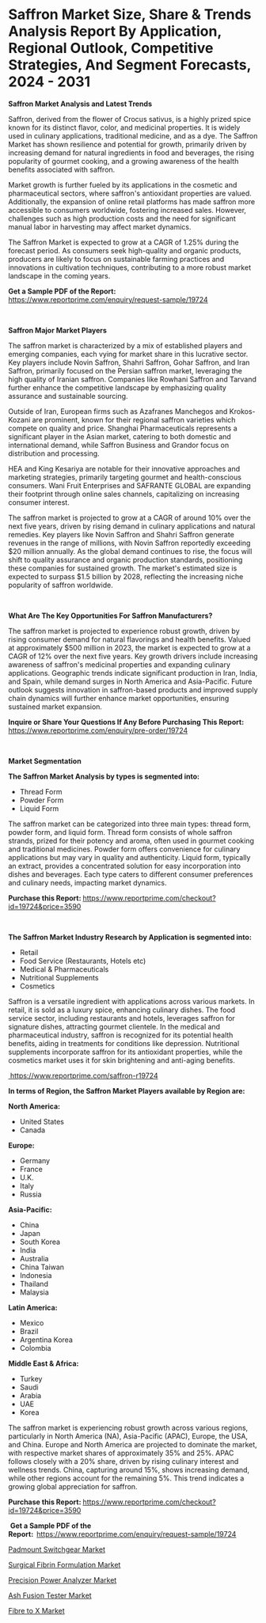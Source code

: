 <p><h1>Saffron Market Size, Share & Trends Analysis Report By Application, Regional Outlook, Competitive Strategies, And Segment Forecasts, 2024 - 2031</h1></p><p><strong>Saffron Market Analysis and Latest Trends</strong></p>
<p><p>Saffron, derived from the flower of Crocus sativus, is a highly prized spice known for its distinct flavor, color, and medicinal properties. It is widely used in culinary applications, traditional medicine, and as a dye. The Saffron Market has shown resilience and potential for growth, primarily driven by increasing demand for natural ingredients in food and beverages, the rising popularity of gourmet cooking, and a growing awareness of the health benefits associated with saffron.</p><p>Market growth is further fueled by its applications in the cosmetic and pharmaceutical sectors, where saffron's antioxidant properties are valued. Additionally, the expansion of online retail platforms has made saffron more accessible to consumers worldwide, fostering increased sales. However, challenges such as high production costs and the need for significant manual labor in harvesting may affect market dynamics.</p><p>The Saffron Market is expected to grow at a CAGR of 1.25% during the forecast period. As consumers seek high-quality and organic products, producers are likely to focus on sustainable farming practices and innovations in cultivation techniques, contributing to a more robust market landscape in the coming years.</p></p>
<p><strong>Get a Sample PDF of the Report:&nbsp;</strong> <a href="https://www.reportprime.com/enquiry/request-sample/19724?utm_campaign=1137&utm_medium=2&utm_source=Github&utm_content=ia&utm_term=02122024&utm_id=saffron">https://www.reportprime.com/enquiry/request-sample/19724</a></p>
<p>&nbsp;</p>
<p><strong>Saffron Major Market Players</strong></p>
<p><p>The saffron market is characterized by a mix of established players and emerging companies, each vying for market share in this lucrative sector. Key players include Novin Saffron, Shahri Saffron, Gohar Saffron, and Iran Saffron, primarily focused on the Persian saffron market, leveraging the high quality of Iranian saffron. Companies like Rowhani Saffron and Tarvand further enhance the competitive landscape by emphasizing quality assurance and sustainable sourcing.</p><p>Outside of Iran, European firms such as Azafranes Manchegos and Krokos-Kozani are prominent, known for their regional saffron varieties which compete on quality and price. Shanghai Pharmaceuticals represents a significant player in the Asian market, catering to both domestic and international demand, while Saffron Business and Grandor focus on distribution and processing.</p><p>HEA and King Kesariya are notable for their innovative approaches and marketing strategies, primarily targeting gourmet and health-conscious consumers. Wani Fruit Enterprises and SAFRANTE GLOBAL are expanding their footprint through online sales channels, capitalizing on increasing consumer interest.</p><p>The saffron market is projected to grow at a CAGR of around 10% over the next five years, driven by rising demand in culinary applications and natural remedies. Key players like Novin Saffron and Shahri Saffron generate revenues in the range of millions, with Novin Saffron reportedly exceeding $20 million annually. As the global demand continues to rise, the focus will shift to quality assurance and organic production standards, positioning these companies for sustained growth. The market's estimated size is expected to surpass $1.5 billion by 2028, reflecting the increasing niche popularity of saffron worldwide.</p></p>
<p>&nbsp;</p>
<p><strong>What Are The Key Opportunities For Saffron Manufacturers?</strong></p>
<p><p>The saffron market is projected to experience robust growth, driven by rising consumer demand for natural flavorings and health benefits. Valued at approximately $500 million in 2023, the market is expected to grow at a CAGR of 12% over the next five years. Key growth drivers include increasing awareness of saffron's medicinal properties and expanding culinary applications. Geographic trends indicate significant production in Iran, India, and Spain, while demand surges in North America and Asia-Pacific. Future outlook suggests innovation in saffron-based products and improved supply chain dynamics will further enhance market opportunities, ensuring sustained market expansion.</p></p>
<p><strong>Inquire or Share Your Questions If Any Before Purchasing This Report:</strong> <a href="https://www.reportprime.com/enquiry/pre-order/19724?utm_campaign=1137&utm_medium=2&utm_source=Github&utm_content=ia&utm_term=02122024&utm_id=saffron">https://www.reportprime.com/enquiry/pre-order/19724</a></p>
<p>&nbsp;</p>
<p><strong>Market Segmentation</strong></p>
<p><strong>The Saffron Market Analysis by types is segmented into:</strong></p>
<p><ul><li>Thread Form</li><li>Powder Form</li><li>Liquid Form</li></ul></p>
<p><p>The saffron market can be categorized into three main types: thread form, powder form, and liquid form. Thread form consists of whole saffron strands, prized for their potency and aroma, often used in gourmet cooking and traditional medicines. Powder form offers convenience for culinary applications but may vary in quality and authenticity. Liquid form, typically an extract, provides a concentrated solution for easy incorporation into dishes and beverages. Each type caters to different consumer preferences and culinary needs, impacting market dynamics.</p></p>
<p><strong>Purchase this Report:&nbsp;</strong><a href="https://www.reportprime.com/checkout?id=19724&price=3590&utm_campaign=1137&utm_medium=2&utm_source=Github&utm_content=ia&utm_term=02122024&utm_id=saffron">https://www.reportprime.com/checkout?id=19724&price=3590</a></p>
<p>&nbsp;</p>
<p><strong>The Saffron Market Industry Research by Application is segmented into:</strong></p>
<p><ul><li>Retail</li><li>Food Service (Restaurants, Hotels etc)</li><li>Medical & Pharmaceuticals</li><li>Nutritional Supplements</li><li>Cosmetics</li></ul></p>
<p><p>Saffron is a versatile ingredient with applications across various markets. In retail, it is sold as a luxury spice, enhancing culinary dishes. The food service sector, including restaurants and hotels, leverages saffron for signature dishes, attracting gourmet clientele. In the medical and pharmaceutical industry, saffron is recognized for its potential health benefits, aiding in treatments for conditions like depression. Nutritional supplements incorporate saffron for its antioxidant properties, while the cosmetics market uses it for skin brightening and anti-aging benefits.</p></p>
<p><a href="https://www.reportprime.com/saffron-r19724?utm_campaign=1137&utm_medium=2&utm_source=Github&utm_content=ia&utm_term=02122024&utm_id=saffron">&nbsp;https://www.reportprime.com/saffron-r19724</a></p>
<p><strong>In terms of Region, the Saffron Market Players available by Region are:</strong></p>
<p>
    <p> <strong> North America: </strong>
        <ul>
            <li>United States</li>
            <li>Canada</li>
        </ul>
        </p> 
    <p> <strong> Europe: </strong>
        <ul>
            <li>Germany</li>
            <li>France</li>
            <li>U.K.</li>
            <li>Italy</li>
            <li>Russia</li>
        </ul>
        </p> 
    <p> <strong> Asia-Pacific: </strong>
        <ul>
            <li>China</li>
            <li>Japan</li>
            <li>South Korea</li>
            <li>India</li>
            <li>Australia</li>
            <li>China Taiwan</li>
            <li>Indonesia</li>
            <li>Thailand</li>
            <li>Malaysia</li>
        </ul>
        </p> 
    <p> <strong> Latin America: </strong>
        <ul>
            <li>Mexico</li>
            <li>Brazil</li>
            <li>Argentina Korea</li>
            <li>Colombia</li>
        </ul>
        </p> 
    <p> <strong> Middle East & Africa: </strong>
        <ul>
            <li>Turkey</li>
            <li>Saudi</li>
            <li>Arabia</li>
            <li>UAE</li>
            <li>Korea</li>
        </ul>
    </p>
    </p>
<p><p>The saffron market is experiencing robust growth across various regions, particularly in North America (NA), Asia-Pacific (APAC), Europe, the USA, and China. Europe and North America are projected to dominate the market, with respective market shares of approximately 35% and 25%. APAC follows closely with a 20% share, driven by rising culinary interest and wellness trends. China, capturing around 15%, shows increasing demand, while other regions account for the remaining 5%. This trend indicates a growing global appreciation for saffron.</p></p>
<p><strong>Purchase this Report: </strong><a href="https://www.reportprime.com/checkout?id=19724&price=3590&utm_campaign=1137&utm_medium=2&utm_source=Github&utm_content=ia&utm_term=02122024&utm_id=saffron">https://www.reportprime.com/checkout?id=19724&price=3590</a></p>
<p>&nbsp;<strong>Get a Sample PDF of the Report:&nbsp;&nbsp;</strong><a href="https://www.reportprime.com/enquiry/request-sample/19724?utm_campaign=1137&utm_medium=2&utm_source=Github&utm_content=ia&utm_term=02122024&utm_id=saffron">https://www.reportprime.com/enquiry/request-sample/19724</a></p>
<p><strong></strong></p>
<p><p><a href="https://www.linkedin.com/pulse/comprehensive-analysis-padmount-switchgear-market-macro-dvevf?utm_campaign=1137&utm_medium=2&utm_source=Github&utm_content=ia&utm_term=02122024&utm_id=saffron">Padmount Switchgear Market</a></p><p><a href="https://issuu.com/reportprime-2/docs/surgical-fibrin-formulation-market-size-2030.pptx?utm_campaign=1137&utm_medium=2&utm_source=Github&utm_content=ia&utm_term=02122024&utm_id=saffron">Surgical Fibrin Formulation Market</a></p><p><a href="https://www.linkedin.com/pulse/key-trends-fueling-precision-power-analyzer-market-growth-nwl8e?utm_campaign=1137&utm_medium=2&utm_source=Github&utm_content=ia&utm_term=02122024&utm_id=saffron">Precision Power Analyzer Market</a></p><p><a href="https://www.linkedin.com/pulse/market-study-global-ash-fusion-tester-2024-2031-size-revenue-hjute?utm_campaign=1137&utm_medium=2&utm_source=Github&utm_content=ia&utm_term=02122024&utm_id=saffron">Ash Fusion Tester Market</a></p><p><a href="https://issuu.com/reportprime-2/docs/fibre-to-x-market-size-2030.pptx?utm_campaign=1137&utm_medium=2&utm_source=Github&utm_content=ia&utm_term=02122024&utm_id=saffron">Fibre to X Market</a></p></p>